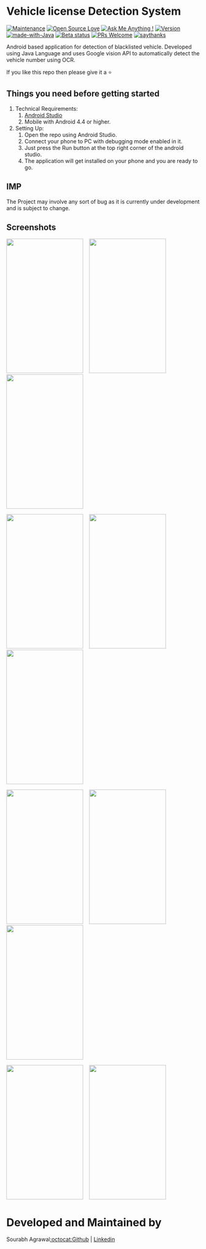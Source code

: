# Vehicle license Detection System
[![Maintenance](https://img.shields.io/badge/Maintained%3F-yes-green.svg)](https://GitHub.com/Naereen/StrapDown.js/graphs/commit-activity)
[![Open Source Love](https://badges.frapsoft.com/os/v2/open-source.png?v=103)](https://github.com/ellerbrock/open-source-badges/)
[![Ask Me Anything !](https://img.shields.io/badge/Ask%20me-anything-1abc9c.svg)](https://GitHub.com/Naereen/ama)
[![Version](https://badge.fury.io/gh/Naereen%2FStrapDown.js.svg)](https://github.com/Naereen/StrapDown.js)
[![made-with-Java](https://img.shields.io/badge/Made%20with-Java-1f425f.svg)](https://www.java.com/en/)
[![Beta status](https://img.shields.io/pypi/status/ansicolortags.svg)](https://github.com/sourabhagrawal23/echo)
[![PRs Welcome](https://img.shields.io/badge/PRs-welcome-brightgreen.svg?style=flat-square)](https://github.com/sourabhagrawal23/echo/pulls)
[![saythanks](https://img.shields.io/badge/say-thanks-ff69b4.svg)](https://linkedin.com/in/sourabhkhs)

Android based application for detection of blacklisted vehicle. Developed using Java Language and uses Google vision API to automatically detect the vehicle number using OCR.

If you like this repo then please give it a ⭐️

## Things you need before getting started

1. Technical Requirements:
   1. [Android Studio](https://developer.android.com/studio)
   2. Mobile with Android 4.4 or higher.
2. Setting Up:
   1. Open the repo using Android Studio.
   2. Connect your phone to PC with debugging mode enabled in it.
   3. Just press the Run button at the top right corner of the android studio.
   4. The application will get installed on your phone and you are ready to go.
   
## IMP
The Project may involve any sort of bug as it is currently under development and is subject to change.
## Screenshots
<kbd>
<img src="https://raw.githubusercontent.com/sourabhagrawal23/Echo/master/Screenshots/1.png" width="200" height="350"></kbd>&nbsp;&nbsp;&nbsp;&nbsp;<kbd><img src="https://raw.githubusercontent.com/sourabhagrawal23/Echo/master/Screenshots/2.png" width="200" height="350"></kbd>
&nbsp;&nbsp;&nbsp;&nbsp;<kbd><img src="https://raw.githubusercontent.com/sourabhagrawal23/Echo/master/Screenshots/3.png" width="200" height="350"></kbd>

<kbd><img src="https://raw.githubusercontent.com/sourabhagrawal23/Echo/master/Screenshots/4.png" width="200" height="350"></kbd>&nbsp;&nbsp;&nbsp;&nbsp;<kbd><img src="https://raw.githubusercontent.com/sourabhagrawal23/Echo/master/Screenshots/5.png" width="200" height="350"></kbd>
&nbsp;&nbsp;&nbsp;&nbsp;<kbd><img src="https://raw.githubusercontent.com/sourabhagrawal23/Echo/master/Screenshots/6.png" width="200" height="350"></kbd>

<kbd><img src="https://raw.githubusercontent.com/sourabhagrawal23/Echo/master/Screenshots/7.png" width="200" height="350"></kbd>&nbsp;&nbsp;&nbsp;&nbsp;<kbd><img src="https://raw.githubusercontent.com/sourabhagrawal23/Echo/master/Screenshots/8.png" width="200" height="350"></kbd>
&nbsp;&nbsp;&nbsp;&nbsp;<kbd><img src="https://raw.githubusercontent.com/sourabhagrawal23/Echo/master/Screenshots/9.png" width="200" height="350"></kbd>

<kbd><img src="https://raw.githubusercontent.com/sourabhagrawal23/Echo/master/Screenshots/10.png" width="200" height="350"></kbd>&nbsp;&nbsp;&nbsp;&nbsp;<kbd><img src="https://raw.githubusercontent.com/sourabhagrawal23/Echo/master/Screenshots/11.png" width="200" height="350"></kbd>

# Developed and Maintained by

Sourabh Agrawal[:octocat:Github](http://github.com/sourabhagrawal23) | [Linkedin](https://www.linkedin.com/in/sourabhkhs/)


